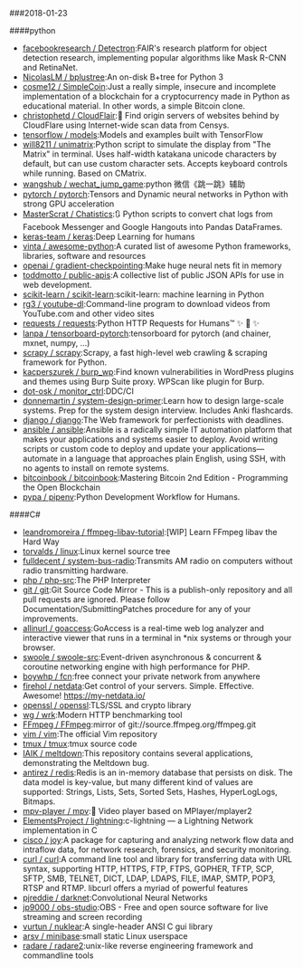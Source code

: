 ###2018-01-23

####python
* [facebookresearch / Detectron](https://github.com/facebookresearch/Detectron):FAIR's research platform for object detection research, implementing popular algorithms like Mask R-CNN and RetinaNet.
* [NicolasLM / bplustree](https://github.com/NicolasLM/bplustree):An on-disk B+tree for Python 3
* [cosme12 / SimpleCoin](https://github.com/cosme12/SimpleCoin):Just a really simple, insecure and incomplete implementation of a blockchain for a cryptocurrency made in Python as educational material. In other words, a simple Bitcoin clone.
* [christophetd / CloudFlair](https://github.com/christophetd/CloudFlair):🔎 Find origin servers of websites behind by CloudFlare using Internet-wide scan data from Censys.
* [tensorflow / models](https://github.com/tensorflow/models):Models and examples built with TensorFlow
* [will8211 / unimatrix](https://github.com/will8211/unimatrix):Python script to simulate the display from "The Matrix" in terminal. Uses half-width katakana unicode characters by default, but can use custom character sets. Accepts keyboard controls while running. Based on CMatrix.
* [wangshub / wechat_jump_game](https://github.com/wangshub/wechat_jump_game):python 微信《跳一跳》辅助
* [pytorch / pytorch](https://github.com/pytorch/pytorch):Tensors and Dynamic neural networks in Python with strong GPU acceleration
* [MasterScrat / Chatistics](https://github.com/MasterScrat/Chatistics):🔃 Python scripts to convert chat logs from Facebook Messenger and Google Hangouts into Pandas DataFrames.
* [keras-team / keras](https://github.com/keras-team/keras):Deep Learning for humans
* [vinta / awesome-python](https://github.com/vinta/awesome-python):A curated list of awesome Python frameworks, libraries, software and resources
* [openai / gradient-checkpointing](https://github.com/openai/gradient-checkpointing):Make huge neural nets fit in memory
* [toddmotto / public-apis](https://github.com/toddmotto/public-apis):A collective list of public JSON APIs for use in web development.
* [scikit-learn / scikit-learn](https://github.com/scikit-learn/scikit-learn):scikit-learn: machine learning in Python
* [rg3 / youtube-dl](https://github.com/rg3/youtube-dl):Command-line program to download videos from YouTube.com and other video sites
* [requests / requests](https://github.com/requests/requests):Python HTTP Requests for Humans™ ✨ 🍰 ✨
* [lanpa / tensorboard-pytorch](https://github.com/lanpa/tensorboard-pytorch):tensorboard for pytorch (and chainer, mxnet, numpy, ...)
* [scrapy / scrapy](https://github.com/scrapy/scrapy):Scrapy, a fast high-level web crawling & scraping framework for Python.
* [kacperszurek / burp_wp](https://github.com/kacperszurek/burp_wp):Find known vulnerabilities in WordPress plugins and themes using Burp Suite proxy. WPScan like plugin for Burp.
* [dot-osk / monitor_ctrl](https://github.com/dot-osk/monitor_ctrl):DDC/CI
* [donnemartin / system-design-primer](https://github.com/donnemartin/system-design-primer):Learn how to design large-scale systems. Prep for the system design interview. Includes Anki flashcards.
* [django / django](https://github.com/django/django):The Web framework for perfectionists with deadlines.
* [ansible / ansible](https://github.com/ansible/ansible):Ansible is a radically simple IT automation platform that makes your applications and systems easier to deploy. Avoid writing scripts or custom code to deploy and update your applications— automate in a language that approaches plain English, using SSH, with no agents to install on remote systems.
* [bitcoinbook / bitcoinbook](https://github.com/bitcoinbook/bitcoinbook):Mastering Bitcoin 2nd Edition - Programming the Open Blockchain
* [pypa / pipenv](https://github.com/pypa/pipenv):Python Development Workflow for Humans.

####C#
* [leandromoreira / ffmpeg-libav-tutorial](https://github.com/leandromoreira/ffmpeg-libav-tutorial):[WIP] Learn FFmpeg libav the Hard Way
* [torvalds / linux](https://github.com/torvalds/linux):Linux kernel source tree
* [fulldecent / system-bus-radio](https://github.com/fulldecent/system-bus-radio):Transmits AM radio on computers without radio transmitting hardware.
* [php / php-src](https://github.com/php/php-src):The PHP Interpreter
* [git / git](https://github.com/git/git):Git Source Code Mirror - This is a publish-only repository and all pull requests are ignored. Please follow Documentation/SubmittingPatches procedure for any of your improvements.
* [allinurl / goaccess](https://github.com/allinurl/goaccess):GoAccess is a real-time web log analyzer and interactive viewer that runs in a terminal in *nix systems or through your browser.
* [swoole / swoole-src](https://github.com/swoole/swoole-src):Event-driven asynchronous & concurrent & coroutine networking engine with high performance for PHP.
* [boywhp / fcn](https://github.com/boywhp/fcn):free connect your private network from anywhere
* [firehol / netdata](https://github.com/firehol/netdata):Get control of your servers. Simple. Effective. Awesome! https://my-netdata.io/
* [openssl / openssl](https://github.com/openssl/openssl):TLS/SSL and crypto library
* [wg / wrk](https://github.com/wg/wrk):Modern HTTP benchmarking tool
* [FFmpeg / FFmpeg](https://github.com/FFmpeg/FFmpeg):mirror of git://source.ffmpeg.org/ffmpeg.git
* [vim / vim](https://github.com/vim/vim):The official Vim repository
* [tmux / tmux](https://github.com/tmux/tmux):tmux source code
* [IAIK / meltdown](https://github.com/IAIK/meltdown):This repository contains several applications, demonstrating the Meltdown bug.
* [antirez / redis](https://github.com/antirez/redis):Redis is an in-memory database that persists on disk. The data model is key-value, but many different kind of values are supported: Strings, Lists, Sets, Sorted Sets, Hashes, HyperLogLogs, Bitmaps.
* [mpv-player / mpv](https://github.com/mpv-player/mpv):🎥 Video player based on MPlayer/mplayer2
* [ElementsProject / lightning](https://github.com/ElementsProject/lightning):c-lightning — a Lightning Network implementation in C
* [cisco / joy](https://github.com/cisco/joy):A package for capturing and analyzing network flow data and intraflow data, for network research, forensics, and security monitoring.
* [curl / curl](https://github.com/curl/curl):A command line tool and library for transferring data with URL syntax, supporting HTTP, HTTPS, FTP, FTPS, GOPHER, TFTP, SCP, SFTP, SMB, TELNET, DICT, LDAP, LDAPS, FILE, IMAP, SMTP, POP3, RTSP and RTMP. libcurl offers a myriad of powerful features
* [pjreddie / darknet](https://github.com/pjreddie/darknet):Convolutional Neural Networks
* [jp9000 / obs-studio](https://github.com/jp9000/obs-studio):OBS - Free and open source software for live streaming and screen recording
* [vurtun / nuklear](https://github.com/vurtun/nuklear):A single-header ANSI C gui library
* [arsv / minibase](https://github.com/arsv/minibase):small static Linux userspace
* [radare / radare2](https://github.com/radare/radare2):unix-like reverse engineering framework and commandline tools
